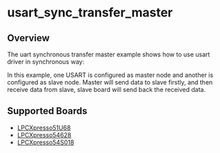 # usart_sync_transfer_master

## Overview
The uart synchronous transfer master example shows how to use usart driver in synchronous way:

In this example, one USART is configured as master node and another is configured as slave node.
Master will send data to slave firstly, and then receive data from slave, slave board will send back
the received data.

## Supported Boards
- [LPCXpresso51U68](../../../../../_boards/lpcxpresso51u68/driver_examples/usart/sync_transfer/master/example_board_readme.md)
- [LPCXpresso54628](../../../../../_boards/lpcxpresso54628/driver_examples/usart/sync_transfer/master/example_board_readme.md)
- [LPCXpresso54S018](../../../../../_boards/lpcxpresso54s018/driver_examples/usart/sync_transfer/master/example_board_readme.md)
